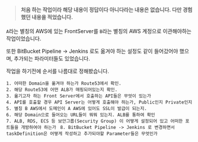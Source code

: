 >#### 처음 하는 작업이라 해당 내용이 정답이다 아니다라는 내용은 없습니다. 다만 경험했던 내용을 적었습니다.


`A`라는 별칭의 AWS에 있는 FrontServer를 `B`라는 별칭의 AWS 계정으로 이관해야하는 작업이었습니다.

또한 BitBucket Pipeline -> Jenkins 로도 옮겨야 하는 설정도 같이 들어갔어야 했으며, 추가되는 파라미터들도 있었습니다.

 
작업을 하기전에 순서를 나름대로 정해봤습니다. 

`1. 어떠한 Domain을 옮겨야 하는가 Route53에서 확인.` <br>
`2. 해당 Route53에 어떤 ALB가 매핑되어있는지 확인.` <br>
`3. 옮기고자 하는 Front Server에서 호출하는 API들은 무엇이 있는가` <br>
`4. API를 호출할 경우 API Server는 어떻게 호출해야 하는가, Public인지 Private인지` <br>
`5. 별칭 B AWS에서 도메인이 A AWS에 있어도 SSL이 발급이 되는지.` <br>
`6. 해당 Domain으로 들어오는 URL들이 뭐뭐 있는지. ALB를 통하여 확인` <br> 
`7. ALB, RDS, ECS 등 보안그룹(Security Group) 이 어떻게 설정되어 있고 어떠한 포트들을 개방하여야 하는가 `
`8. BitBucket Pipeline -> Jenkins 로 변경하면서 taskDefinition은 어떻게 작성하고 추가되야할 Parameter들은 무엇인가`
